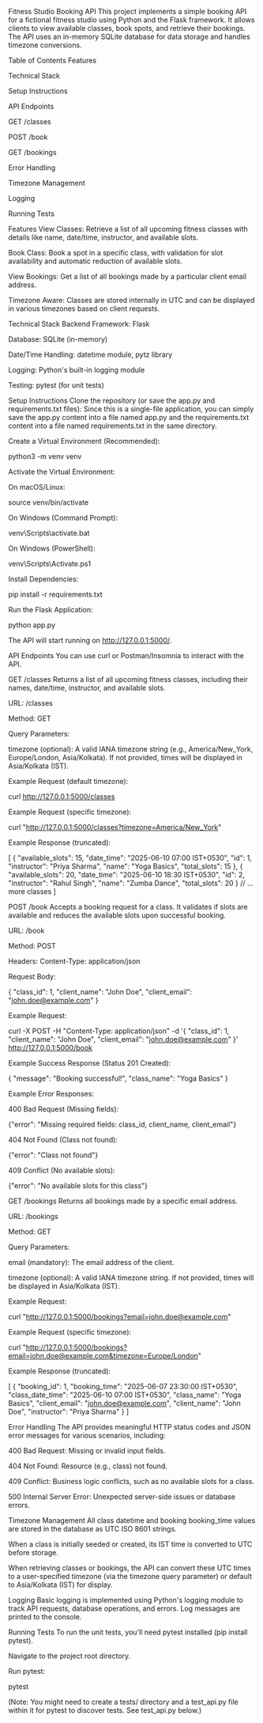 Fitness Studio Booking API
This project implements a simple booking API for a fictional fitness studio using Python and the Flask framework. It allows clients to view available classes, book spots, and retrieve their bookings. The API uses an in-memory SQLite database for data storage and handles timezone conversions.

Table of Contents
Features

Technical Stack

Setup Instructions

API Endpoints

GET /classes

POST /book

GET /bookings

Error Handling

Timezone Management

Logging

Running Tests

Features
View Classes: Retrieve a list of all upcoming fitness classes with details like name, date/time, instructor, and available slots.

Book Class: Book a spot in a specific class, with validation for slot availability and automatic reduction of available slots.

View Bookings: Get a list of all bookings made by a particular client email address.

Timezone Aware: Classes are stored internally in UTC and can be displayed in various timezones based on client requests.

Technical Stack
Backend Framework: Flask

Database: SQLite (in-memory)

Date/Time Handling: datetime module, pytz library

Logging: Python's built-in logging module

Testing: pytest (for unit tests)

Setup Instructions
Clone the repository (or save the app.py and requirements.txt files):
Since this is a single-file application, you can simply save the app.py content into a file named app.py and the requirements.txt content into a file named requirements.txt in the same directory.

Create a Virtual Environment (Recommended):

python3 -m venv venv

Activate the Virtual Environment:

On macOS/Linux:

source venv/bin/activate

On Windows (Command Prompt):

venv\Scripts\activate.bat

On Windows (PowerShell):

venv\Scripts\Activate.ps1

Install Dependencies:

pip install -r requirements.txt

Run the Flask Application:

python app.py

The API will start running on http://127.0.0.1:5000/.

API Endpoints
You can use curl or Postman/Insomnia to interact with the API.

GET /classes
Returns a list of all upcoming fitness classes, including their names, date/time, instructor, and available slots.

URL: /classes

Method: GET

Query Parameters:

timezone (optional): A valid IANA timezone string (e.g., America/New_York, Europe/London, Asia/Kolkata). If not provided, times will be displayed in Asia/Kolkata (IST).

Example Request (default timezone):

curl http://127.0.0.1:5000/classes

Example Request (specific timezone):

curl "http://127.0.0.1:5000/classes?timezone=America/New_York"

Example Response (truncated):

[
  {
    "available_slots": 15,
    "date_time": "2025-06-10 07:00 IST+0530",
    "id": 1,
    "instructor": "Priya Sharma",
    "name": "Yoga Basics",
    "total_slots": 15
  },
  {
    "available_slots": 20,
    "date_time": "2025-06-10 18:30 IST+0530",
    "id": 2,
    "instructor": "Rahul Singh",
    "name": "Zumba Dance",
    "total_slots": 20
  }
  // ... more classes
]

POST /book
Accepts a booking request for a class. It validates if slots are available and reduces the available slots upon successful booking.

URL: /book

Method: POST

Headers: Content-Type: application/json

Request Body:

{
  "class_id": 1,
  "client_name": "John Doe",
  "client_email": "john.doe@example.com"
}

Example Request:

curl -X POST -H "Content-Type: application/json" -d '{
  "class_id": 1,
  "client_name": "John Doe",
  "client_email": "john.doe@example.com"
}' http://127.0.0.1:5000/book

Example Success Response (Status 201 Created):

{
  "message": "Booking successful!",
  "class_name": "Yoga Basics"
}

Example Error Responses:

400 Bad Request (Missing fields):

{"error": "Missing required fields: class_id, client_name, client_email"}

404 Not Found (Class not found):

{"error": "Class not found"}

409 Conflict (No available slots):

{"error": "No available slots for this class"}

GET /bookings
Returns all bookings made by a specific email address.

URL: /bookings

Method: GET

Query Parameters:

email (mandatory): The email address of the client.

timezone (optional): A valid IANA timezone string. If not provided, times will be displayed in Asia/Kolkata (IST).

Example Request:

curl "http://127.0.0.1:5000/bookings?email=john.doe@example.com"

Example Request (specific timezone):

curl "http://127.0.0.1:5000/bookings?email=john.doe@example.com&timezone=Europe/London"

Example Response (truncated):

[
  {
    "booking_id": 1,
    "booking_time": "2025-06-07 23:30:00 IST+0530",
    "class_date_time": "2025-06-10 07:00 IST+0530",
    "class_name": "Yoga Basics",
    "client_email": "john.doe@example.com",
    "client_name": "John Doe",
    "instructor": "Priya Sharma"
  }
]

Error Handling
The API provides meaningful HTTP status codes and JSON error messages for various scenarios, including:

400 Bad Request: Missing or invalid input fields.

404 Not Found: Resource (e.g., class) not found.

409 Conflict: Business logic conflicts, such as no available slots for a class.

500 Internal Server Error: Unexpected server-side issues or database errors.

Timezone Management
All class datetime and booking booking_time values are stored in the database as UTC ISO 8601 strings.

When a class is initially seeded or created, its IST time is converted to UTC before storage.

When retrieving classes or bookings, the API can convert these UTC times to a user-specified timezone (via the timezone query parameter) or default to Asia/Kolkata (IST) for display.

Logging
Basic logging is implemented using Python's logging module to track API requests, database operations, and errors. Log messages are printed to the console.

Running Tests
To run the unit tests, you'll need pytest installed (pip install pytest).

Navigate to the project root directory.

Run pytest:

pytest

(Note: You might need to create a tests/ directory and a test_api.py file within it for pytest to discover tests. See test_api.py below.)
